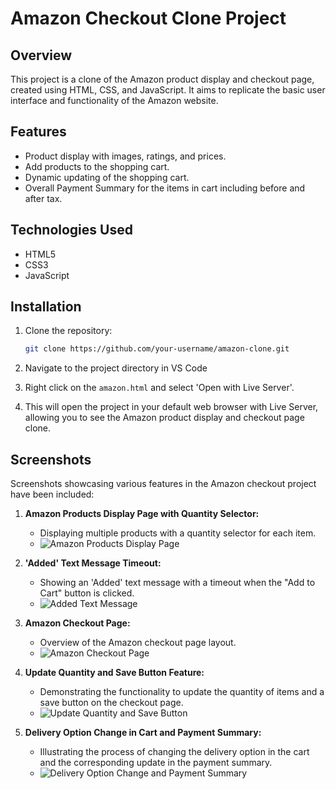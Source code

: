 # Amazon Checkout Clone Project

## Overview

This project is a clone of the Amazon product display and checkout page, created using HTML, CSS, and JavaScript. It aims to replicate the basic user interface and functionality of the Amazon website.

## Features

- Product display with images, ratings, and prices.
- Add products to the shopping cart.
- Dynamic updating of the shopping cart.
- Overall Payment Summary for the items in cart including before and after tax.

## Technologies Used

- HTML5
- CSS3
- JavaScript

## Installation

1. Clone the repository:

   ```bash
   git clone https://github.com/your-username/amazon-clone.git

2. Navigate to the project directory in VS Code

3. Right click on the `amazon.html` and select 'Open with Live Server'.

4. This will open the project in your default web browser with Live Server, allowing you to see the Amazon product display and checkout page clone. 


## Screenshots

Screenshots showcasing various features in the Amazon checkout project have been included:

1. **Amazon Products Display Page with Quantity Selector:**
   - Displaying multiple products with a quantity selector for each item.
   - ![Amazon Products Display Page](screenshots/amazon_products_with_quantity_selector.png)

2. **'Added' Text Message Timeout:**
   - Showing an 'Added' text message with a timeout when the "Add to Cart" button is clicked.
   - ![Added Text Message](screenshots/amazon_Added_timeout.png)

3. **Amazon Checkout Page:**
   - Overview of the Amazon checkout page layout.
   - ![Amazon Checkout Page](screenshots/amazon_checkout_page.png)

4. **Update Quantity and Save Button Feature:**
   - Demonstrating the functionality to update the quantity of items and a save button on the checkout page.
   - ![Update Quantity and Save Button](screenshots/amazon_input_save_button.png)

5. **Delivery Option Change in Cart and Payment Summary:**
   - Illustrating the process of changing the delivery option in the cart and the corresponding update in the payment summary.
   - ![Delivery Option Change and Payment Summary](screenshots/amazon_delivery_option_change.png)
